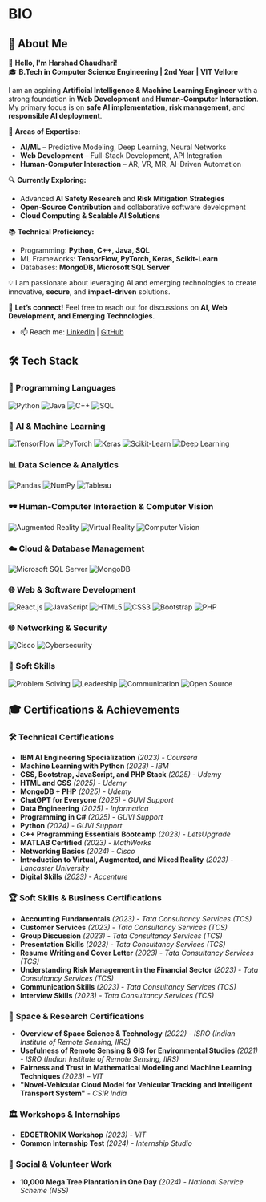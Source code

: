 # BIO

## 🚀 About Me  

👋 **Hello, I'm Harshad Chaudhari!**  
🎓 **B.Tech in Computer Science Engineering | 2nd Year | VIT Vellore**  

I am an aspiring **Artificial Intelligence & Machine Learning Engineer** with a strong foundation in **Web Development** and **Human-Computer Interaction**. My primary focus is on **safe AI implementation**, **risk management**, and **responsible AI deployment**.  

🔹 **Areas of Expertise:**  
- **AI/ML** – Predictive Modeling, Deep Learning, Neural Networks  
- **Web Development** – Full-Stack Development, API Integration  
- **Human-Computer Interaction** – AR, VR, MR, AI-Driven Automation  

🔍 **Currently Exploring:**  
- Advanced **AI Safety Research** and **Risk Mitigation Strategies**  
- **Open-Source Contribution** and collaborative software development  
- **Cloud Computing & Scalable AI Solutions**  

📚 **Technical Proficiency:**  
- Programming: **Python, C++, Java, SQL**  
- ML Frameworks: **TensorFlow, PyTorch, Keras, Scikit-Learn**  
- Databases: **MongoDB, Microsoft SQL Server**  

💡 I am passionate about leveraging AI and emerging technologies to create innovative, **secure**, and **impact-driven** solutions.  

📩 **Let’s connect!** Feel free to reach out for discussions on **AI, Web Development, and Emerging Technologies**.  


- 📫 Reach me: [LinkedIn](https://www.linkedin.com/in/harshad05/) | [GitHub](https://github.com/Harshadc5)  


## 🛠️ Tech Stack

### **🚀 Programming Languages**
![Python](https://img.shields.io/badge/Python-3776AB?style=for-the-badge&logo=python&logoColor=white)
![Java](https://img.shields.io/badge/Java-007396?style=for-the-badge&logo=openjdk&logoColor=white)
![C++](https://img.shields.io/badge/C++-00599C?style=for-the-badge&logo=cplusplus&logoColor=white)
![SQL](https://img.shields.io/badge/SQL-CC2927?style=for-the-badge&logo=microsoftsqlserver&logoColor=white)

### **🤖 AI & Machine Learning**
![TensorFlow](https://img.shields.io/badge/TensorFlow-FF6F00?style=for-the-badge&logo=tensorflow&logoColor=white)
![PyTorch](https://img.shields.io/badge/PyTorch-EE4C2C?style=for-the-badge&logo=pytorch&logoColor=white)
![Keras](https://img.shields.io/badge/Keras-D00000?style=for-the-badge&logo=keras&logoColor=white)
![Scikit-Learn](https://img.shields.io/badge/Scikit--Learn-F7931E?style=for-the-badge&logo=scikitlearn&logoColor=white)
![Deep Learning](https://img.shields.io/badge/Deep%20Learning-FF0000?style=for-the-badge&logo=deeplearning&logoColor=white)

### **📊 Data Science & Analytics**
![Pandas](https://img.shields.io/badge/Pandas-150458?style=for-the-badge&logo=pandas&logoColor=white)
![NumPy](https://img.shields.io/badge/NumPy-013243?style=for-the-badge&logo=numpy&logoColor=white)
![Tableau](https://img.shields.io/badge/Tableau-E97627?style=for-the-badge&logo=tableau&logoColor=white)

### **🕶️ Human-Computer Interaction & Computer Vision**
![Augmented Reality](https://img.shields.io/badge/Augmented%20Reality-008080?style=for-the-badge&logo=oculus&logoColor=white)
![Virtual Reality](https://img.shields.io/badge/Virtual%20Reality-0000FF?style=for-the-badge&logo=oculus&logoColor=white)
![Computer Vision](https://img.shields.io/badge/Computer%20Vision-ff69b4?style=for-the-badge&logo=opencv&logoColor=white)

### **☁️ Cloud & Database Management**
![Microsoft SQL Server](https://img.shields.io/badge/Microsoft%20SQL%20Server-CC2927?style=for-the-badge&logo=microsoftsqlserver&logoColor=white)
![MongoDB](https://img.shields.io/badge/MongoDB-47A248?style=for-the-badge&logo=mongodb&logoColor=white)

### **🌐 Web & Software Development**
![React.js](https://img.shields.io/badge/React-61DAFB?style=for-the-badge&logo=react&logoColor=black)
![JavaScript](https://img.shields.io/badge/JavaScript-F7DF1E?style=for-the-badge&logo=javascript&logoColor=black)
![HTML5](https://img.shields.io/badge/HTML5-E34F26?style=for-the-badge&logo=html5&logoColor=white)
![CSS3](https://img.shields.io/badge/CSS3-1572B6?style=for-the-badge&logo=css3&logoColor=white)
![Bootstrap](https://img.shields.io/badge/Bootstrap-7952B3?style=for-the-badge&logo=bootstrap&logoColor=white)
![PHP](https://img.shields.io/badge/PHP-777BB4?style=for-the-badge&logo=php&logoColor=white)

### **🌐 Networking & Security**
![Cisco](https://img.shields.io/badge/Cisco-1BA0D7?style=for-the-badge&logo=cisco&logoColor=white)
![Cybersecurity](https://img.shields.io/badge/Cybersecurity-000000?style=for-the-badge&logo=cybersecurity&logoColor=white)

### **🚀 Soft Skills**
![Problem Solving](https://img.shields.io/badge/Problem%20Solving-FFD700?style=for-the-badge&logo=thinkpad&logoColor=black)
![Leadership](https://img.shields.io/badge/Leadership-FF4500?style=for-the-badge&logo=leaders&logoColor=white)
![Communication](https://img.shields.io/badge/Communication-00A86B?style=for-the-badge&logo=messenger&logoColor=white)
![Open Source](https://img.shields.io/badge/Open%20Source-4CAF50?style=for-the-badge&logo=opensourceinitiative&logoColor=white)



## 🎓 Certifications & Achievements  

### 🛠 **Technical Certifications**  
- **IBM AI Engineering Specialization** *(2023) - Coursera*  
- **Machine Learning with Python** *(2023) - IBM*  
- **CSS, Bootstrap, JavaScript, and PHP Stack** *(2025) - Udemy*  
- **HTML and CSS** *(2025) - Udemy*  
- **MongoDB + PHP** *(2025) - Udemy*  
- **ChatGPT for Everyone** *(2025) - GUVI Support*  
- **Data Engineering** *(2025) - Informatica*  
- **Programming in C#** *(2025) - GUVI Support*  
- **Python** *(2024) - GUVI Support*  
- **C++ Programming Essentials Bootcamp** *(2023) - LetsUpgrade*  
- **MATLAB Certified** *(2023) - MathWorks*  
- **Networking Basics** *(2024) - Cisco*  
- **Introduction to Virtual, Augmented, and Mixed Reality** *(2023) - Lancaster University*  
- **Digital Skills** *(2023) - Accenture*  

### 🏆 **Soft Skills & Business Certifications**  
- **Accounting Fundamentals** *(2023) - Tata Consultancy Services (TCS)*  
- **Customer Services** *(2023) - Tata Consultancy Services (TCS)*  
- **Group Discussion** *(2023) - Tata Consultancy Services (TCS)*  
- **Presentation Skills** *(2023) - Tata Consultancy Services (TCS)*  
- **Resume Writing and Cover Letter** *(2023) - Tata Consultancy Services (TCS)*  
- **Understanding Risk Management in the Financial Sector** *(2023) - Tata Consultancy Services (TCS)*  
- **Communication Skills** *(2023) - Tata Consultancy Services (TCS)*  
- **Interview Skills** *(2023) - Tata Consultancy Services (TCS)*  

### 🚀 **Space & Research Certifications**  
- **Overview of Space Science & Technology** *(2022) - ISRO (Indian Institute of Remote Sensing, IIRS)*  
- **Usefulness of Remote Sensing & GIS for Environmental Studies** *(2021) - ISRO (Indian Institute of Remote Sensing, IIRS)*  
- **Fairness and Trust in Mathematical Modeling and Machine Learning Techniques** *(2023) – VIT*  
- **"Novel-Vehicular Cloud Model for Vehicular Tracking and Intelligent Transport System"** - *CSIR India*  

### 🏛 **Workshops & Internships**  
- **EDGETRONIX Workshop** *(2023) - VIT*  
- **Common Internship Test** *(2024) - Internship Studio*  

### 🌱 **Social & Volunteer Work**  
- **10,000 Mega Tree Plantation in One Day** *(2024) - National Service Scheme (NSS)*  

